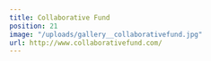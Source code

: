 ```yaml
---
title: Collaborative Fund
position: 21
image: "/uploads/gallery__collaborativefund.jpg"
url: http://www.collaborativefund.com/
---
```


